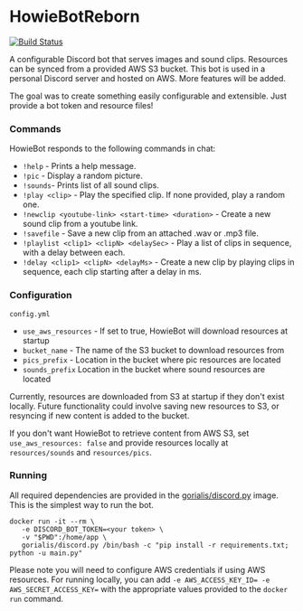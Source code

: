 # HowieBotReborn

[![Build Status](https://travis-ci.com/n-parisi/HowieBotReborn.svg?branch=master)](https://travis-ci.org/n-parisi/HowieBotReborn)

A configurable Discord bot that serves images and sound clips. Resources can be synced from a provided
AWS S3 bucket. This bot is used in a personal Discord server and hosted on AWS. More features will be added.

The goal was to create something easily configurable and extensible. Just provide a bot token and resource files! 

### Commands

HowieBot responds to the following commands in chat:
- `!help` - Prints a help message.
- `!pic` - Display a random picture.
- `!sounds`- Prints list of all sound clips.
- `!play <clip>` - Play the specified clip. If none provided, play a random one.
- `!newclip <youtube-link> <start-time> <duration>` - Create a new sound clip from a youtube link.
- `!savefile` - Save a new clip from an attached .wav or .mp3 file.
- `!playlist <clip1> <clipN> <delaySec>` - Play a list of clips in sequence, with a delay between each.
- `!delay <clip1> <clipN> <delayMs>` - Create a new clip by playing clips in sequence, each clip starting after a delay in ms.
### Configuration

`config.yml`
-  `use_aws_resources` - If set to true, HowieBot will download resources at startup
-  `bucket_name` - The name of the S3 bucket to download resources from
-  `pics_prefix` - Location in the bucket where pic resources are located
-  `sounds_prefix` Location in the bucket where sound resources are located

Currently, resources are downloaded from S3 at startup if they don't exist locally. Future functionality could 
involve saving new resources to S3, or resyncing if new content is added to the bucket.

If you don't want HowieBot to retrieve content from AWS S3, set `use_aws_resources: false` and provide resources
locally at `resources/sounds` and `resources/pics`.

### Running

All required dependencies are provided in the [gorialis/discord.py](https://hub.docker.com/r/gorialis/discord.py/) image. This is the 
simplest way to run the bot.

```
docker run -it --rm \
   -e DISCORD_BOT_TOKEN=<your token> \
   -v "$PWD":/home/app \
   gorialis/discord.py /bin/bash -c "pip install -r requirements.txt; python -u main.py"
```

Please note you will need to configure AWS credentials if using AWS resources. For running locally, you can add 
`-e AWS_ACCESS_KEY_ID= -e AWS_SECRET_ACCESS_KEY=` with the appropriate values provided to the `docker run` command.
